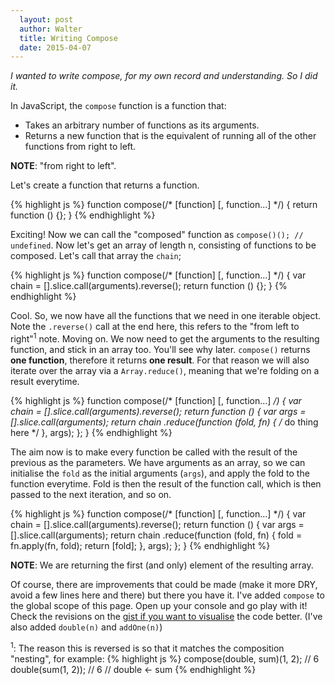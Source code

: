 ```yaml
---
  layout: post
  author: Walter
  title: Writing Compose
  date: 2015-04-07
---
```


_I wanted to write compose, for my own record and understanding. So I did it._

In JavaScript, the `compose` function is a function that:

- Takes an arbitrary number of functions as its arguments.
- Returns a new function that is the equivalent of running all of the other functions from right to left.

**NOTE**: "from right to left".

Let's create a function that returns a function.

{% highlight js %}
function compose(/* [function] [, function...] */) {
  return function () {};
}
{% endhighlight %}

Exciting! Now we can call the "composed" function as `compose()(); // undefined`. Now let's get an array of length n, consisting of functions to be composed. Let's call that array the `chain`;

{% highlight js %}
function compose(/* [function] [, function...] */) {
  var chain = [].slice.call(arguments).reverse();
  return function () {};
}
{% endhighlight %}

Cool. So, we now have all the functions that we need in one iterable object. Note the `.reverse()` call at the end here, this refers to the "from left to right"<sup>1</sup> note. Moving on. We now need to get the arguments to the resulting function, and stick in an array too. You'll see why later. `compose()` returns **one function**, therefore it returns **one result**. For that reason we will also iterate over the array via a `Array.reduce()`, meaning that we're folding on a result everytime.

{% highlight js %}
function compose(/* [function] [, function...] */) {
  var chain = [].slice.call(arguments).reverse();
  return function () {
    var args = [].slice.call(arguments);
    return chain
      .reduce(function (fold, fn) {
        /* do thing here */
      }, args);
  };
}
{% endhighlight %}

The aim now is to make every function be called with the result of the previous as the parameters. We have arguments as an array, so we can initialise the `fold` as the initial arguments (`args`), and apply the fold to the function everytime. Fold is then the result of the function call, which is then passed to the next iteration, and so on.

{% highlight js %}
function compose(/* [function] [, function...] */) {
  var chain = [].slice.call(arguments).reverse();
  return function () {
    var args = [].slice.call(arguments);
    return chain
      .reduce(function (fold, fn) {
        fold = fn.apply(fn, fold);
        return [fold];
      }, args);
  };
}
{% endhighlight %}

**NOTE**: We are returning the first (and only) element of the resulting array.



Of course, there are improvements that could be made (make it more DRY, avoid a few lines here and there) but there you have it. I've added `compose` to the global scope of this page. Open up your console and go play with it! Check the revisions on the [gist if you want to visualise](https://gist.github.com/waltfy/9f314bc3ea74cfc6c97d/revisions) the code better. (I've also added `double(n)` and `addOne(n)`)

<script type='text/javascript'>
  console.debug("Hey, you're trying it!");
  console.debug('compose(/* functions */) is available');
  console.debug("try running addOneThenDouble(2), you should get 6.");
  console.debug('[1, 2, 3].map(addOneThenDouble)... what happens then?');

  window.compose = function () {
    var chain = [].slice.call(arguments).reverse();
    return function () {
      var args = [].slice.call(arguments);
      return chain
        .reduce(function (fold, fn) {
          return [fn.apply(fn, fold)];
        }, args)[0];
    };
  };
  
  window.double = function (n) {
    return n + n;
  };

  window.addOne = function (n) {
    return n + 1;
  };

  window.addOneThenDouble = compose(double, addOne);
</script>

<sup>1</sup>: The reason this is reversed is so that it matches the composition "nesting", for example:
{% highlight js %}
compose(double, sum)(1, 2); // 6
double(sum(1, 2)); // 6
// double <- sum
{% endhighlight %}
